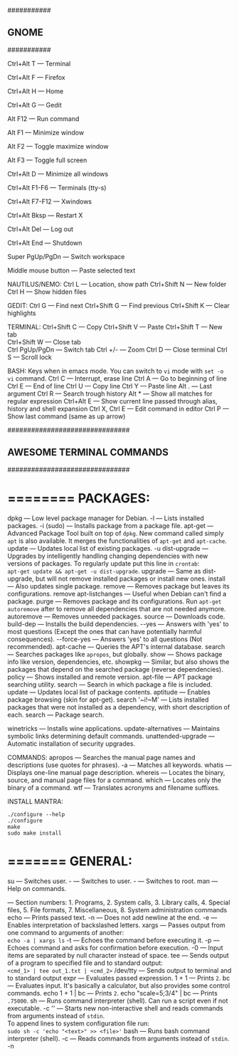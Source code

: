 ###########
## GNOME ##
###########

Ctrl+Alt T — Terminal

Ctrl+Alt F — Firefox

Ctrl+Alt H — Home

Ctrl+Alt G — Gedit

Alt F12 — Run command
 
Alt F1 — Minimize window

Alt F2 — Toggle maximize window

Alt F3 — Toggle full screen

Ctrl+Alt D — Minimize all windows

Ctrl+Alt F1-F6 — Terminals (tty-s)

Ctrl+Alt F7-F12 — Xwindows

Ctrl+Alt Bksp — Restart X

Ctrl+Alt Del — Log out

Ctrl+Alt End — Shutdown

Super PgUp/PgDn — Switch workspace

Middle mouse button — Paste selected text


NAUTILUS/NEMO:
Ctrl L — Location, show path
Ctrl+Shift N — New folder
Ctrl H — Show hidden files


GEDIT:
Ctrl G — Find next
Ctrl+Shift G — Find previous
Ctrl+Shift K — Clear highlights


TERMINAL:
Ctrl+Shift C — Copy
Ctrl+Shift V — Paste
Ctrl+Shift T — New tab   
Ctrl+Shift W — Close tab     
Ctrl PgUp/PgDn — Switch tab
Ctrl +/- — Zoom
Ctrl D — Close terminal
Ctrl S — Scroll lock


BASH:
Keys when in emacs mode. You can switch to `vi` mode with `set -o vi` command.
Ctrl C — Interrupt, erase line
Ctrl A — Go to beginning of line
Ctrl E — End of line
Ctrl U — Copy line
Ctrl Y — Paste line
Alt . — Last argument
Ctrl R — Search trough history
Alt * — Show all matches for regular expression
Ctrl+Alt E — Show current line passed through alias, history and shell expansion
Ctrl X, Ctrl E — Edit command in editor
Ctrl P — Show last command (same as up arrow)



###############################
## AWESOME TERMINAL COMMANDS ##
###############################

========
PACKAGES:
========

dpkg — Low level package manager for Debian.
    -l — Lists installed packages.
    -i <package> (sudo) — Installs package from a package file.
apt-get — Advanced Package Tool built on top of `dpkg`. New command called 
        simply `apt` is also available. It merges the functionalities of 
        `apt-get` and `apt-cache`.
    update — Updates local list of existing packages.
    -u dist-upgrade — Upgrades by intelligently handling changing dependencies 
            with new versions of packages. To regularly update put this line 
            in `crontab`:  
            `apt-get update && apt-get -u dist-upgrade`. 
    upgrade — Same as dist-upgrade, but will not remove installed packages or 
            install new ones.
    install <package> — Also updates single package.
    remove <package> — Removes package but leaves its configurations.
    remove apt-listchanges — Useful when Debian can't find a package.
    purge <package> — Removes package and its configurations. Run `apt-get 
            autoremove` after to remove all dependencies that are not needed 
            anymore.
    autoremove — Removes unneeded packages.
    source <package> — Downloads code.
    build-dep <package> — Installs the build dependencies.
    --yes — Answers with 'yes' to most questions (Except the ones that can have
            potentially harmful consequences).
    --force-yes — Answers 'yes' to all questions (Not recommended).
apt-cache — Queries the APT's internal database. 
    search <keyword> — Searches packages like `apropos`, but globally.
    show <package> — Shows package info like version, dependencies, etc.
    showpkg <package> — Similar, but also shows the packages that depend on the
            searched package (reverse dependencies).
    policy <package> — Shows installed and remote version.
apt-file — APT package searching utility.
    search <file> — Search in which package a file is included.
    update — Updates local list of package contents.
aptitude — Enables package browsing (skin for apt-get).
    search '~i!~M' — Lists installed packages that were not installed as a 
            dependency, with short description of each.
    search <package> — Package search.

winetricks — Installs wine applications.
update-alternatives — Maintains symbolic links determining default commands.
unattended-upgrade — Automatic installation of security upgrades.


COMMANDS:
apropos <cmd> — Searches the manual page names and descriptions (use quotes 
        for phrases).
    -a — Matches all keywords.
whatis <cmd> — Displays one-line manual page description.
whereis <cmd> — Locates the binary, source, and manual page files for a 
        command.
which <cmd> — Locates only the binary of a command.
wtf — Translates acronyms and filename suffixes.


INSTALL MANTRA:
```
./configure --help
./configure
make
sudo make install
```

=======
GENERAL:
=======

su — Switches user.
    - <user> — Switches to user.
    - — Switches to root.
man — Help on commands.
    <section> — Section numbers: 1. Programs, 2. System calls, 3. Library calls,
            4. Special files, 5. File formats, 7. Miscellaneous, 8. System 
            administration commands
echo — Prints passed text.
    -n — Does not add newline at the end.
    -e — Enables interpretation of backslashed letters.
xargs <cmd> — Passes output from one command to arguments of another:  
        `echo -a | xargs ls`
    -t — Echoes the command before executing it. 
    -p — Echoes command and asks for confirmation before execution.
    -0 — Input items are separated by null character instead of space.
tee <file> — Sends output of a program to specified file and to standard 
        output:  
        `<cmd_1> | tee out_1.txt | <cmd_2>`
    /dev/tty — Sends output to terminal and to standard output
expr — Evaluates passed expression.
    1 + 1 — Prints `2`.
bc — Evaluates input. It's basically a calculator, but also provides some 
        control commands.
    echo 1 + 1 | bc — Prints `2`.
    echo "scale=5;3/4" | bc — Prints `.75000`.
sh — Runs command interpreter (shell). Can run a script even if not executable.
    -c '<commands>' — Starts new non-interactive shell and reads commands from 
        arguments instead of `stdin`.  
        To append lines to system configuration file run:  
        `sudo sh -c 'echo "<text>" >> <file>'`
bash — Runs bash command interpreter (shell).
    -c — Reads commands from arguments instead of `stdin`.
    -n <script> — Checks script for errors.
    -x — Prints commands before execution. Useful for debugging.
gcc — Gnu C compiler. Run `g++` for C++ code.
    -w — Supresses warnings (Only prints errors).
    -Wall — All warnings.
    -g — Compile for debugging.
    -std=<std> — Sets the standard. Suported standards for C are:  
        `c90`, `gnu90`, `c99`, `gnu99`, `c11` and `gnu11`.  
        Suported standarts for C++ are:  
        `c++98`, `gnu++98`, `c++11` and `gnu++11`.  
        `gnu90` and `gnu++98` are the default options.
    -O<level> — Optimization level. `0`: Reduce compilation time (default),
        `1-3`: - Level of optimization, `s` - Optimize for size, `g` - Optimize
        debugging experience.
run-parts <dir> — Runs all scripts or programs in a directory.
date — Tells and sets date and time.
    -s <string> — Sets date.
    +%T -s "10:13:13" — Sets time.
timedatectl — Controls the system time and date.
    set-timezone CET — Sets timezone.
cal — Calendar
xclip — Copies to clipboard.
mkfifo <pipe> — Creates named pipe during that shell session.
mkisofs — Creates a DVD/CD image.
genisoimage — Creates a DVD/CD image (Debian).
cdrecord — Writes to a CD/DVD.
acpi — Checks battery.
fdisk -l (sudo) — Shows partitions. 
shutdown — Closes down the system at a given time.
    now — Takes you to the single user mode.
    -h now — Begins the shutdown procedure, same as `halt` and `poweroff`.
    -h 11:50 — At 11:50.
    -r now — Same as `reboot`.
make — Utility that maintains groups of programs.
    -q — Doesn't run any commands, just returns `0` exit code if everything is
            up to date or non-zero otherwise.
    -B — Unconditionally makes all targets.


FILES:
ls  -d — List directory names instead of contents
    -S — Sort by size 
    -t — Sort by time
    -1 — One file per line
    ./* — Ls one level deep
    -i — Get inode number of file (file id). Use `sudo find / -inum <number>` to find all links that point to same file.
cp  -i — Interactive (Prompts before overwrite)
    -v — Verbose (Explains what is being done)
    -R — Copy directories recursively
    -p — Preserve mode, ownership and timestamps
    --preserve=all — Also preserves context, links and xattr
rm  -i — Interactive (Prompts before every removal)
    -v — Verbose (Explains what is being done)
    -f — Force remove (Does not prompt, useful if `rm` is aliased with `-i`)
    -R — Removes directories and their content recursively 
mkdir  -p — Make parents if needed
ln — Makes links to the files
    -s <file> <link> — Makes symbolic link. If you want to use relative paths you must be in links directory !!!!!!!!!!!!!!!!!!!!!!
df  -h — Displays humanly readable free disk space
du  -s <dir> — Directory size
mc — Midnight commander
    Alt o — Open parent dir in another panel
    Ctrl o — Switch to bash
find <dir>  -name <file> — Search by name
    -regex <regex> — Use regex for name search
    -not — Insert before other options to negate
    -maxdepth <levels> — Descend only to levels deep
    -samefile <file> — Find all hard links of a file
    -xdev — Don't descend directories on other filesystems
    -inum <inum> — Find files with the inode number
    -type <f|d|b|...> — Find files of type
    -delete — Delete found files
    -exec <cmd> {} \; — Find files and execute command for every found file. `{}` is replaced with filename
    -exec <cmd> {} + — Find files and execute command with all filenames in place of `{}`
    -atime +/-n — Find files that were last accessed less or more than n days.
    -print0 | xargs -0 <cmd> — Sends found files to a command as parameters. Uses `NUL` character as separator, necessary for filenames with spaces 
locate <regex>  — Similar as `find` but using index
    -i — Ignore case
    --regex — Interprets all patterns as extended regex
    -0 | xargs -0 <cmd> — Sends found files to a command as parameters.
updatedb (sudo) — Update locate index 
md5sum — Prints md5 sum hash of a file
read — Read single line from standard input 
  -n 1 — Print after reading one character
  -s — Do not echo input coming from terminal
shred — Securely remove files
file — Determine file's type
tree — Ls in a tree-like (hierarchical) format
install — Copy files and set attributes
gpg — Decrypt file with password
    -c — Encrypt
mktemp — Create a temporary file or directory in `/tmp` and returns it's name.
rename  s/<from>/<to> <files> — Renames multiple files using `sed` syntax
rsync — A fast, versatile, remote (and local) file-copying tool
        -Hbaz -e ssh — `<src_dir> <user>@<host>:<dest_dir>` - Backs up the 'src-dir':
        `-H` preserves hard links, `-b` renames preexisting destination files (back up), `-a` preserve everything except hard links and `-z` compresses.
        cmp — Compares two files, similar to diff but also for binaries
stat — Displays files status
    -c%X — Time of last modification of the file 
readlink  -f — Follow link recursively and print files path
xdg-open — Open file with default application for the file type
dialog — Display dialog box from shell script
watch — Execute command periodically


ARCHIVES:
dtrx  <archive> — Universal archive extractor
tar — xvzf <file>.tar.gz (.tgz) — Decompress and detar
    xvjf <file>.tar.bz2 — Decompress and detar
    -cf <archive>.tar <files> — Compress
unzip  \*.zip — Backslash is necessary so that bash doesn't expand the `*`
    -d <dir> — Extract into directory (create if doesn't exist)
zip  -r <archive> <dir> — Compress whole directory recursively.
    -g <archive> <files> — Add files to existing archive (grow).
unrar  e — Extract files from rar archive
zcat — Cats gziped file


TERMINAL MULTIPLEXERS:
screen — Switch between multiple virtual terminals (useful in ssh). Prefix for
    a command is `Ctrl a`.
    c — New terminal, 
    n — Next, 
    p — Previous, 
    a — Go to beginning of line,
    | — New region vertically,
    S — New region horizontally,
    tab — Move to next region,
    Q — Close all but selected region,
    X — Kill the current region,
    esc — Enter copy/scrollback mode -> space: start/stop marking,
    ] — Paste,
    k — Kill window,
    t — Show time and avg CPU load
tmux — Terminal multiplexer, better screen. Prefix for a command is `Ctrl b`. 
    Most commands are the same as in `screen`.
    ls — Shows running sessions
    attach [-t <no>] — Attach to running session
    d — Detach from currently attached session  
    pgup — Enter in copy mode and pageup, 
    [ — Copy mode, 
    ] — Paste,  
    " — Split horizontally, 
    % — Split vertically 


====
BASH:
====

"$x" — ALWAYS PUT DOUBLE QUOTES AROUND VARIABLE!!!!!!!!!!!!!!! 
       All variables in bash are global!!!!!!!
"$*" — Combines all the arguments into single word, separating them with first character of IFS variable. If IFS is not set, space is used. If IFS is null, no separator is used!!!!!!!!! No args provided will result in one empty string being passed on!!! 
"$@" — Use this instead!!!!! Will retain arguments as-is, so no args provided will result in no args being passed on. This is in most cases what you want to use for passing on arguments.
    Google: "$@" is right almost everytime, and $* is wrong almost everytime.
"$#" — Number of arguments
"$1" — First argument
"$0" — Name of the script
$'\n' — String literal with escape sequences (there is a backslash before n)
    If you want IFS to be a new line (useful with for loop) you need to: `IFS=$'\n'` - The dollar forces substitution!!!!!
    Also if you want 'while read line; do...' to preserve leading spaces and tabs, you need to set IFS=""
$? — Exit code of last command (0 - Success)
Ctrl-Z, kill %% — Kill looping bash script

test <expr> — Same as `[ <expr> ]`. Returns zero exit status if true.
    -n — Is string non empty
    -z — Is string empty
    -a — And
    -o — Or
    = — Strings are equal
    -nt — File newer than
    -ot — Older then
    -d — Directory exists
    -e — File exists
    -f — Is a regular file
    -h — Its a symbolic link
    -r — Has read permission
    -w — Has write permission
    -x — Has execute permission
[[ <expr> ]] — Same as `[`, but without word splitting and filename expansion. And with additional operators: `&&`, `||`, `<`, `>` (lexicographic less, more), and also regular expression matching.
=~ — Regex comparison operator: `[[ "$HOST" =~ ^user.* ]]`
let <expr> — Executes expression: let a="$b"+2

$(command) — Same as `command`
eval <variable> — Execute string as command
$RANDOM — 0 - 32767
input=`cat` — Getting standard input
- — In place of a file name means standard in or out
set -o vi — Set line editing to vi mode
pushd . — Put current dir on stack
popd — Pop dir from stack
cd - — go to last dir
source <script> — Run script: for example source /etc/profile (same as . <cmd>)
#!/bin/bash — Good practice to insert at beginning of a bash script
export  PATH="$PATH:<dir>" — Adds new directory to path environment variable.
read  -p <message> — Prompt for user input
var=${1:-"<default>"} — Setting variable with default value if $1 is empty
getopts — Parse parameters/arguments, builtin
getopt — GNU version is even better then getopts, not a builtin
while read line; do <commands>; done < <file> — Read from file line by line
    -r — Do not treat backslashes as escape characters
complete -F <completion_function> <cmd> — Set completion function for command
complete -p <cmd> — Print the completion function for command
compgen -c <pattern> — Print all completions for pattern
help <builtin> — Display information about builtin command
wait — Wait for all background processes to end


SAFETY:
set — -e — Exit if any command fails
    -u — Exit if referencing undefined variable
    -o pipefail — If any command in a pipeline fails, its return code is used as the return code of the whole pipeline
IFS=$'\n\t' — Remove space from the default Internal Field Separator


HISTORY:
sudo !! — Run the last command as root 
␣<cmd> — Execute a command without saving it in the history
!<cmd> — Run last command that starts with cmd


REDIRECTIONS:
<cmd> 2> /dev/null — Redirect error output to `null`
<cmd> &> /dev/null — Redirect both standard and error output to `null`
<cmd> >&2 — Write to stderr
<cmd> 2>&1 | less — Add stderr to stdout and print it with less (useful for gcc)


ARRAYS AND LINES:
Reads line by line from variable. To preserve spaces use `IFS=`.
```
while IFS= read -r line; do
    echo "... $line ..."
done <<< "$list" — 
```

${a[1]} — Value of the second element of the array
for c in ${a[@]} — Iterate over array
${varname:offset:length} — Get substring: `s="aeiou"; ${s:3:1} -> o`
${#var} — Length of a var 
${#name[subscript]} — Length  of the element
${#name[@]} — Length  of the array


ALIASES AND FUNCTIONS:
alias — Print all aliases
    <name> — Print alias
    <name>='cmd' — Set alias
command <cmd> — Executes original command, bypassing any aliases or shell functions that may be defined for command
\<cmd> — Temporarily disable alias (call original)
type <cmd> — Will tell you what is command aliased to or if it is a builtin, function or a command
    -P just check commands
declare -F — Print function names
declare -f — Print functions


====
TEXT:
====

PRINT:
head — -n-<num_of_lines> — Print all lines but the last n
    -c <num_of_chars> — Print first c characters
tail — -n+<line_num> — Start at line number
    -f — Do not stop printing (follow)
cat — -n — Number all lines
    >> file — Simplest text editor (great for pasting)
less  &<patt> — Display only lines with pattern
    -N — Show line numbers
    -~ — Do not show `~` after `EOF`
    +G — Tells less to start at the end of the file
    +F — Follow the input (to scroll up first press ctrl+c)
    -F — Or --quit-if-one-screen
    v — Opens editor defined in `$VISUAL` or `$EDITOR`
    :n — Examine the next file
    <, > — Go to home, end
wc — Count lines, words and characters


EDIT:
sudo -e <file> — Edit file as sudo
tr <from> <to> — Translate characters
    -d — Delete characters
cut <file> — Removes columns from each line of files
    -d ':' -f 1,7 /etc/passwd — Only show the username and the shell
sort — Sorts lines
    -u — Uniq, removes duplicates
    -t — Set delimiter for fields (default is space)
    -k — Select by which field to sort 
uniq — Removes adjacent duplicates
    -c — Count
    -d — Intersection
    -u — Difference
column — Columnate text
    -t — Create a table
shuf — Shuffle input lines
tac — Concatenate and print files in reverse (reverse `cat`)
join — Join lines of two files on a common field
colrm  [from [to]] — Removes columns
seq <number> — Output numbers from 1 to number
ispell, aspell — Interactive spell checker
basename <path> — Strips directory from path
    -s .<suffix> — Also strip suffix
    -a — Process multiple filenames
dirname <path> — Strip last component from path
fmt — Produce roughly uniform line lengths
fold — Wrap each input line to fit in specified width
paste — Glue two documents side by side
sed — 's///g' — Substitute every occurrence in line, not just the first one
    's///I' — Ignore case
    -r — Extended syntax, for `+`, `?`, ... Also you shouldn't escape the parenthesis
    -r 's###e' — Execute match as a command
    -i <file> — Will make changes directly to the file (in place)
    -u — Unbuffered mode (processes input immediately)
        -n l — Print escape sequence (keycode) of a pressed key
expand — Convert tabs to spaces
    -t <number> — Set number of spaces (default is 8)
    -i — Do not convert tabs after non blanks


DIFF:
diff — -u <files> — Unified format
    --brief -r — Compare two directory trees
colordiff — Version of diff with colors
sdiff — Two files side by side
comm — Compare two sorted files line by line
patch — Apply a diff file to original
    patch < patch.diff — Apply patch
    diff -u <old_file> <new_file> > patch.diff — Create patch


SEARCH:
grep <patt> <file> — -v — Inverse
    -n — Line numbers 
    -w — Whole word 
    -A<num> — Print also num lines after
    -B<num> — Print also num lines before
    -r — Recursive 
    -o — Print only matching part
    -P — Perl notation with additional operators such as: `\\t`, `+` and `?` (non-greedy!!!!).
    -i — Ignore case 
    -I — Do not process binary files 
    -l — Just print files with matches 
    -L — Just print files without matches
    -e <patt> — Necessary to put before pattern if it starts with `-`!!!!!!! or if you want multiple patterns.
    | wc -l — Count occurrences
    --line-buffered — Processes input line by line instead of in bigger chunks
look — Display lines beginning with a given string
strings — Print all text parts of binary file


CONVERT:
todos, fromdos — Convert line endings form/to windows format (package tofrodos)
enscript — Converts text files to postscript, rtf, HTML
gs — Ghostscript: postscript and PDF language interpreter and previewer
pdftohtml — Pdf to html
pdftotext — Pdf to text
libreoffice — New Openoffice
figlet — Display large characters made up of ordinary screen characters (Ascii art)
toilet — Similar (Ascii art)
cproto — Generates C function prototypes (declarations)


EDITORS:
nano — Simple text editor.
    /etc/nanorc — Config file.
    /usr/share/nano/<lang>.nanorc — Syntax highlight files.
    Alt + / or ? — Go to last line.
fte — Cool text editor with CUA (IBM)-shortcuts
diakonos — Simple terminal text editor with ctrl-c for copy
pyroom — Distraction free writing (gui)


=======
NETWORK:
=======

whois — Info about domain
host <ip/hostname> — DNS lookup utility
nslookup — Same interactively
dig — Same, lot of options
hostname — Prints/sets computer name, to set it permanently edit `/etc/hostname` and `/etc/hosts`
netstat — Displays contents of /proc/net files,  status of ports...
    -r — Show routing table
    -i — Show interfaces
arp — Manipulate the system ARP cache (IP -> mac)
route — Tool used to display or modify the routing table
    add default gw <ip> — Change the default gateway
    should DNS not be configured correctly on your machine, you need to edit `/etc/resolv.conf` to make things work
ifconfig eth0   down/up (sudo) — Turn network interface on/off 
    <ip> netmask <mask> up — Set ip and mask
ifup eth0 — Will bring eth0 up if it is currently down.
ip  link show — List network interfaces
    link set dev eth0 up — Bring interface eth0 up or down
    addr show — List addresses of interfaces
    route add default via <ip> — Set default gateway
traceroute, traceroute6, traceroute6.iputils — Traces route
tracepath, tracepath6 — Similar (iputils package)
mtr — Combines the functionality of the traceroute and ping
findsmb — List info about machines that respond to SMB name queries - Windows based machines sharing their hard disks
/etc/services — List of internet services with their port numbers
NetworkManager — Network management daemon, configuration file is in /etc/NetworkManager/NetworkManager.conf 
nm-tool — Prints info 
nm-online — Is network connected 
nmcli — Command-line tool for controlling NetworkManager
nc — (netcat) It can open TCP connections, send UDP packets, listen on arbitrary TCP and UDP ports, do port scanning...
ncat — Concatenate and redirect sockets
ethtool eth0 — Show status of eth0
    -S — Statistics
    -s — Change settings (speed, duplex,...)
ss -tupl — List internet services on a system
    -tuo — List active connections to/from system


WIRELESS:
iwconfig — Sets the wireless configuration options basic to most wireless devices
iwlist wlan0 — <option> — Displays current status information of a device, more detailed then iwconfig
        scan (sudo) — List wireless networks in range 
iwspy — Sets the list of IP addresses in a wireless network and checks the quality of their connections
iwpriv — Accesses configuration options specific to a particular device
rfkill  list — Show wireless adapters (wifi and bluetooth)
    block/unblock <dev_num> — Block/unblock wireless device
iw dev wlan0 — link — Show link status of wlan0
        set biterates <standard> — Manually set interface speed
        scan (sudo) — List wireless networks in range 
wavemon — Monitor wireless connection link quality


========
INTERNET:
========

mutt — Mail client
sftp — Secure ftp
sshd — (openssh-server) ssh server deamon, on Windows service is named 'CYGWIN sshd'

/etc/init.d/ssh restart (sudo) — Restart sshd (ssh deamon) 
/usr/local/etc/init.d/openssh start (sudo) — Start openssh deamon 
ssh-keygen -t rsa -C <email> — Generate rsa key pair, keys are stored in ~/.ssh

ssh — SSH client
    <user>@<address> "mpg321 -" < <file>.mp3 — Stream audio over ssh
        enter ~. — Kill unresponsive session
scp — Securely copy files over network. Example: `scp <local_file> <user>@<host>:~<remote_file>`
wget — Download files from WWW
    -O — Specify output file
    -c — Continue downloading unfinished file. Can also use wildcards, but use single quotes around url. 
    -r -l1 --no-parent -A.gif — Recursively to the depth of one ignoring references to the parent directory and all gifs.
curl — Similar
    -qO - — Writes to standard output + quiet 
    -i — Urls specified by standard input
transmissioncli — Torrent terminal client 
    -d — Download limit (kB/s)
    -u — Upload limit 
youtube-dl — Download from YouTube
noip2 — Dynamic dns update client
rdesktop — Remote Desktop Protocol client
tin, nn — Usenet client
nrss — Rss feed reader


BROWSERS:
lynx — Terminal web browser 
    -cmd_log=<file> — Write keystrokes to script
    -cmd_script=<file> — Read keystrokes from script
    -syslog-urls — Log requested URLs with syslog.
    -dumb — Prints txt to stdout 
    -crawl — Same, turns numbers off
    -source — Prints html to stdout
    -l — Add the current link to your bookmark file 
    a — Save the address of a document or link to a bookmark file, by default ~/lynx_bookmarks.html
    o — Options (you can select vim mode)
    ctrl+n — Scroll down two lines
    ctrl+p — Scroll up two lines
    ctrl+p — Previous line
    crrl+n — Next line
elinks — Another web browser (has menus)


HACKING:
nmap — -sP 192.168.1.1-3 — Network scanning
    192.168.1.3 -p100-139 — Port scanning
    -O 192.168.1.3 (sudo) — Scanning os 
tcpdump (sudo) — Sniffer (show network traffic) 
    -l — Buffered output (for piping to less, etc.)
ettercap — Multipurpose sniffer/interceptor/logger for switched LAN (can detect man in the middle, denial of service, DNS spoofing)
driftnet — Picks out and displays images from network traffic
kismet — Wireless 802.11b monitoring tool
aircrack-ng — Wireless WEP/WPA cracking utilities
Cain & Abel — Password recovery tool for Microsoft Operating Systems
dnsniff — Warious hacking tools: 
    arpspoof — For man in the middle attack
    dsniff — Password sniffer for several protocols, ...
ip link set eth0    promisc on — Set network interface to promiscuous mode
            multicast off — Set multicast off


======
SYSTEM:
======

meta, system info — In cinnamon
uname -a — Print system info, kernel version
cat /etc/issue — Show name and version of distribution

init — Upstart init daemon job configuration
telinit — Change system runlevel
dmesg — Print the contents of your bootup (startup) messages displayed by the kernel. This is often useful when debugging problems
getconf -a — Print all system configuration variables
nohup <cmd> — Run a command immune to hangups, runs even after the shell is closed (writes output to nohup.out)
    &>/dev/null & — Run a command immune to hangups in background, do not save output
wmctrl — X Window Manager
awesome — Tiled window manager
    -k — Check configuration script for errors

busybox <cmd> — Combines tiny versions of many common UNIX utilities into a single small executable. (1.5 Mb)
mono — .NET support


USERS:
users — Prints logged in users
who — Logged in users, more data
w — Logged in users, also what are they running
vipw — Edit password file
vigr — Edit groups file
umask —  the umask is a value set by the shell. It controls the default permissions of any file created
usermod <user> — Modify user account information
    -l <new_name> <old_name> —
    -c "<new_real_name>" <user> —
    -d /my/new/home <user> — Change location of the users home
    -m -d /my/new/home — Also move the files
useradd <user> — Add user
adduser <user> — More high level (use `adduser <user> sudo`  after to add user to sudo group)
    --system — Create system user (can not log in) 
    <group> — Add user to group (only takes effect after login!!!)
groups <user> — What groups user belongs to
userdel -r <user> — Remove user and his home dir
deluser  -remove-all-files <user> — More high level, removes also files outside home, cron jobs, itd
passwd <user> — Change password


FILE SYSTEMS:
mkfs — Build a Linux filesystem
mke2fs — Create a ext filesystem
mkswap — Set up a swap area
parted — Partition manipulation program
    -l (sudo) — List partitions 
fdisk — Manipulate disk partition table
    -l (sudo) — List partitions 
disks — Nice GUI partition tool
mount — List all mounted devices (to get list of devices use `fdisk -l`)
    <device> <path> — For example mount /dev/hdc2 to /mymedia
lsattr — List file attributes
chattr — Change file attributes
rkhunter -c — Checks if it can find any rootkits under the system
ntfsundelete — Undelete files on NTFS partition 


LOGGING:
last — When various users have logged in or out. This includes information on when the computer was rebooted.
lastlog — Displays a list of users and what day/time they logged into the 
    system.  
    To get all failed logins run:  
    `cat /var/log/auth.log | grep "failed password" -i`.
rsyslogd —  manages all the logs on your system
    closelog, openlog, syslog, vsyslog -> library calls that send messages to the system logger
logger — Makes entries in the system log
zeitgeist — Activity logger


LOAD:
tload — 'graphic' representation of system load
top — Show processes by resource consumption
    <, > — Change resource
htop — Better top
free -tm — Displays memory statistics 
    -s <seconds> — Continuously display
vmstat — Performance of system components / virtual memory statistics
sar — System activity information
iostat — Disk usage
time <cmd> — Time a execution of a command
perf — Profiler


TRACING:
auditd — System call auditing (package)
ausearch — Querys the audit logs
autrace — Traces a specific process
auditctl — Controls the behavior of the auditd server
strace <cmd> — Trace system calls and signals. All printed system calls can be looked up by `man`!
    -s — Maximum string size we want printed (default is too short, 2000 is OK)
    -f — Also follow children
    -p <pid> — Attach to process
    -o <file> — Write output to file
    -c — Count/aggregate
    -T — Time the execution of each call
ltrace — List library calls made by command
lsof — List open files with file descriptors
    -p <pid> — Open files by process
    <path> — Open files in path
lsmod — Show which kernel modules (drivers) are loaded
modinfo <module> — Get more information about kernel module


HARDWARE:
lshw (sudo) — List all hardware 
lspci [-tv] — Show pci info
lsusb [-tv] — Show usb info
lscpu — Print CPU information
dmidecode -q — Display bios/dmi information like ram size/type,
    max ram, computer model name, cpu information.
smartctl  -A /dev/sda — Show disk usage info
hdparm  -tT /dev/sda — Do a read speed test
badblocks  -s /dev/sda — Check for bad blocks
fstrim -v / — Discard unused blocks, useful for ssd-s
sensors — (lm-sensors) hardware monitoring tool, temperature, fan speed
pwmconfig — (fancontrol) set fan speed


TERMINAL:
tty — Print the file name of the terminal connected to standard input
stty — Change and print terminal line settings
openvt —  run a program on a next available tty
script — Makes a typescript of everything printed on your terminal. Ctrl-d to stop recording.
setterm — Set terminal attributes
    -cursor off/on — Set cursor on/off
gpm — Enable mouse for tty


KEYS/CHARACTERS/FONTS:
IN X:
xmodmap — Remap keys
setxkbmap -layout us — Set us keyboard layout
xev — Get keycodes of pressed keys
xset — User preference utility for X
    -r — Turn key autorepeat off 
    r — Turn key autorepeat on
X NOT NECESSARY:
loadkeys <country_code> — Load key mapping 
showkey — Get keycodes of pressed keys
setfont <font> — Set console font
    /usr/share/consolefonts/Uni2-VGA16.psf.gz — For example
    /etc/default/console-setup — contains the default settings 
jfbterm — Enable unicode characters in terminal
echo -en "\e]PC7373C9" — Change blue color in tty (first numeral after P means slot, and others shade)


=========
PROCESSES:
=========

ps --forest — View hierarchical view of processes
    v — Virtual memory 
    --sort <field> — Sort by field 
pstree — Similar
pgrep <pattern> — Prints PIDs of processes containing pattern
    -l — Also print process name
pkill <pattern> — Kills every process that contains pattern in name
kill    <pid> — Sends TERM signal to process
    -kill <pid> — Sends KILL signal meaning force quit, data will be lost
killall — Uses name instead of pid
skill — Sends signals to command/user/tty or report process status
    -stop <user> — Stop all of the users processes
    -cont <user> — Continue all users processes
nice — Sets the priority for a process (from max of -20 to min of 20)
    -20 <cmd> — Execute command with maximum priority
renice — Changes the priority of an existing process
    +20 <pid> — Change processes priority to lowest level
snice — Works very similarly to skill
    -10 -u root — Increase the priority of all root's processes
pmap — Report memory map of a process (mapped file)


JOBS:
Ctrl z — Put job into background
jobs — Prints currently running job
bg <job_id> — Put job in background
fg <job_id> — Bring job to the foreground
%n — Job number n
%s — Job whose command line starts with s
%% — Current job
%- — Previous job


SCHEDULED COMMANDS:
at — Executes command at a particular time
    at 21:30 / at now + time / at -f shell_script now + 1 hour
    echo "ls -l" | at midnight
atq — List jobs currently in 'at' queue
atrm — Remove a job from the 'at' queue
crontab -e — Schedule commands for repeating execution 
cron — Daemon that executes scheduled commands 
    sudo service cron status — Print status of cron
    sudo service cron [stop|start|restart] — Stop, start, or restart cron deamon
    sudo vim /etc/default/cron — Set logging lever
    cat /var/log/cron — Print log
anacron — Like cron but it catches up with tasks next time the computer gets turned on


SERVICES:   
service — Allows you to start, stop or restart a service (it runs a script in /etc/init.d folder)
    -f sshd — Restart the ssh server
    httpd status — Get status of apache
    --status-all — Print status of all services
    You can also execute the shell script directly from /etc/init.d folder like: /etc/init.d/httpd stop. 


SYSTEM RUNLEVELS:
runlevel — Output previous and current runlevel
    0 — Shuts down the system
    1 — Administrative single-user mode
    2 — Same as 3 but without networking / multiuser with X server
    3 — Text mode state (ctrl+alt+F1) / User defined
    4 — User defined
    5 — X-window mode (ctrl+alt+F7) / User defined
    6 — Reboots
    S — Single user mode


==========
MULTIMEDIA:
==========

AUDIO:
alsamixer — Set audio level (curses)
amixer — Set audio levels (command line)
rmmod pcspkr (sudo) — Disable pc-speaker, beep 

cmus — Music player (can be controlled from outside)
mplayer — Movie/music player
mpg321 — Plays mp3
ogg123 — Plays ogg
aplay — Plays audio
play — Plays audio
arecord <file>  — Command line audio recorder and player
    -f <format> — Set file format (cd)
    -d <seconds> — Set duration
    -f cd -d <seconds> -t raw | lame -x -r — Out.mp3 — Capture audio that is playing and convert it to mp3
id3v2 -l — Lists all files tags
sound-juicer — Cd ripper
xfburn — Cd burner
traverso — Simple daw

BITMAP:
display — Displays an image
montage — Creates a montage from images
    <input_file/s> -set label '%t' <output_file/s> — Labels images
convert <old> <new> — Converts file format (imagemagick)
import — Captures screen-shots from the X server
mogrify — Edit image
gocr — Command line text recognition tool
ocrad — Command line text recognition tool
ppmforge — Creates picture of random planet or clouds
gnuplot — Interactive plotter: plot [-10:10] sin(x)
    -p — Leave plots open after exit
    plot <file>.dat — Plot data from dat file
fbi — Display images inside tty

VIDEO:
ffmpeg -i <file_in> <file_out> — Video and audio format converter. Has been replaced by avconv
avconv -i <file_in> <file_out> — Video and audio format converter (libav-tools)

openshot — Gui movie editor 
openmovieeditor — Gui movie editor 
aview, asciiview — ASCII art image viewer and video player



##########################
## AWESOME DEBIAN FILES ##
##########################

BASH:
~/.bashrc — Executed at every shell startup, user specific
/etc/bash.bashrc — Executed at every shell startup, all users
~/.profile, .bash_profile, .bash_login — First file found executed at login, user specific 
/etc/profile — Executed at login, all users (put PATHS here)
/etc/rc.local — Last startup script executed, runs command as su


HOME:
~/.Xmodmap — Keyboard map


BINS:
/bin — Key programs like ls, cat, bash, ...
/sbin — Key programs for system management like ifconfig, mkfs, fdisk, ...
/usr/bin — Distribution managed programs
/usr/sbin — Distribution managed system programs
/usr/local/bin — User programs not managed by the distribution package
/usr/local/sbin — User system management programs, not managed by the distribution package


GENERAL CONFIG:
"Edit To Configure" or "Editable Text Configuration".
/etc/mailcap — Default programs for extensions 
/etc/passwd — Users 
/etc/groups — Groups 
/etc/default — Boot script parameters that the end user or administrator is likely to change.  
    /console-setup — Set console (tty) character set, font size, ...
/etc/fstab — Filesystem table. To mount drive at startup, create dir in `/media` and append line like this :
    `/dev/sda1   /media/data   ntfs   user,fmask=0111,dmask=0000   0   2` (Check `man fstab` for details).
/etc/alternatives — Links to default application versions (here you can change the default Java JDK)
/etc/issue — Name and version of distribution
/etc/fstab — Automatic mounts are handled by configuring the file
/etc/sudoers — Lists of users and the commands they can run with sudo (needs to be edited with visudo command)
/etc/apt  /sources.list — List of places where to look for packages


SERVICES:
/etc/init/, ~/.init/  Init — Upstart init daemon job configuration
/etc/init.d — Folder with service scripts, that get executed at start and end
    /halt — Runs at the end 
/etc/rc<level>.d — Startup scripts for different runlevels - Links to scripts in /etc/init.d - S85httpd -> S means startup, K is for stop. (To disable service just change S for K)
/etc/rc.local — Last initialization file executed - Put your commands here

/etc/init/ssh.conf — Sshd config
/etc/ssh/sshd_config — Sshd config
/etc/crontab — System-wide crontab
/etc/cron.hourly, /etc/cron.daily, ... — Links to scripts that will execute periodically. Scripts within a cron directory are run alphabetically.
/etc/rsyslog.conf | rsyslog.d/50-default.conf — Log conf (need to restart rsyslogd after edit)
/etc/syslog.conf — Configuration information for syslogd 


NETWORK:
/etc/resolv.conf — Dns information
/etc/sysconfig  /networking/devices/ifcfg-eth0 — Use ifcfg to configure a particular interface
/etc/services — List of internet services with their port numbers
/etc/NetworkManager  /NetworkManager.conf — Configuration file


PROC: 
Various information about the system.
/proc/cpuinfo — Information about the CPU
/proc/modules —  information about which kernel-modules are loaded on your system
/proc/net — Network related
    /route — Routing table
    /netstat — Displays contents of /proc/net files
/proc/iomem — Neat memory map
/proc/partitions — Partitions info
/proc/acpi  /battery/BAT1/info — Battery info
    /ac_adapter/ACAD/state — Adapter info
    /wakeup — List of devices that can wake up your machine via acpi
    sudo sh -c "echo USB1 > /proc/acpi/wakeup" — Enable device USB1 to wakeup computer from sleep/suspend
/proc/net/wireless — Wireless connection info


USR:
"Unix System Resources"
/usr/lib  /jvm — Java JREs and JDKs
/usr/share  /man — Man pages
    /bash-completion — Bash completion functions


SBIN:
The "system-administrator's bin file".
Hosts programs that would be in /bin if they didn't have "root-only" access permissions.


VAR:
"Variable"
/var/log — System logs in here
    /auth.log — Logins
    /syslog — Most of the rest of the logs 
/var/spool — Contains data which is awaiting some kind of later processing


BOOT:
Kernels.
/boot/grub/menu.lst — Grub configuration file
/etc/default/grub — Grub configuration file



###########
##  GIT  ##
###########

GIT MANTRA:
```
git init
git add <file> OR git add .
git status
git commit -am "<commit_message>"
```

CLONE FROM GITHUB:
git clone git@github.com:/<user>/<project> — Download repo (later you keep refreshing with 'git pull origin master') -> You need SSH key. If you don't want, use https://github.com/<user>/<repo> for address.


GENERATE SSH KEY:
1. — Check for existing keys: cd ~/.ssh; ls -al
2. — Generate new key: ssh-keygen -t rsa -C "your_email@example.com"
3. — Add your key to the ssh-agent: ssh-add ~/.ssh/id_rsa
4. — Add your key to GitHub: copy contents of ~/.ssh/id_rsa.pub and paste them into key field at 'Account settings' > 'SSH Keys' > 'Add SSH key'.


ADD TO GITHUB:
```
# Create remote repository on website.
git remote add origin git@github.com:/<user>/<project>.git
git pull origin master
git push origin master
# Sometimes also: git push --set-upstream origin master
```

REMOTE:
git remote  update — Get info about state of remote
    show origin — Print address of the origin
    set-url origin <origin> — `git@github.com:<user>/<repo>.git` - Change the url of origin, ssh key needed; `https://www.github.com/<user>/<repo>.git` - Same, but withouth key.
git status -uno — Check if everything up-to-date
git fetch; git checkout <branch> — Checkout remote branch


TAGS:
git push --tags — Push tags
git fetch --tags — Pulling tags (automatically if on the same branch and there is a new commit?)


UNDO:
git reset  --hard HEAD~1 — Delete last commit and all of its changes
    HEAD~1 — Delete last commit but keep your changes


ALSO USEFUL:
git checkout HEAD^ <file> — Retrieve deleted file
git rm --cached <file> — Untrack file without deleting it
git tag -a 0.9.1 -m "Version 0.9.1 release" — Tag latest commit
git tag — List local tags
chown -R <user>:<group> * (sudo) — In .git/objects 
git format-patch -1 <sha> — Generate patch file
git rev-parse HEAD — Get sha of head
git revert — 
git describe — Print version and hash of HEAD
git log --name-only --author=<name> — Print changed files by commit
git log <file> — Print files history
git ls-files — List files
git show <revision>:<file> — Take a peek at the older revision of the file
git diff <commit> <commit> — Compare two commits
git stash — If you want to switch branches, but you don't want to commit your changes yet, you can 'stash' them
git stash apply — Apply the changes you stashed
git stash list — List all the stashes
git stash show -p stash@{0} — Show the diff of most recent stash
git update-index --chmod=+x <file> — Change files permissions
git config -l — Print repos configuration settings
git config core.filemode false — Ignores executable bit of the files


CHECKOUT:
git log > ../gitLog — First save log to file
git checkout <hash> — Then checkout previous versions
git checkout head — Return to head


GITHUB MD FORMAT:
![Alt text](/doc/basket-stats.png?raw=true "<Description>") — Insert image


BISECT:
git bisect start — 
git bisect bad — Tell git that current version is bad
git bisect good v25.0.2 — Tell git the last good version you know about.
    Now git will checkout a version in between, so you can check it and tell:
git bisect bad/good — This will continue until the commit that introduced the bug is found 
git bisect reset — Exit bisect mode


TOOLS:
gitk — Repo explorer
gitg — A bit nicer version
tig — Text based repo explorer
gitstats — Generates stats for git repo, outputs HTML


VIRTUAL BOX:
git config core.filemode false — Ignores the filemode changes made by the host system
git config --global --unset https.proxy — If problem pulling



###########
##  VIM  ##
###########

+<linenum> — Open file at line number
alt+<normal mode key> — Escape, key !!!!!!!!!!!!!!!!!
ctrl+[ — Escape
. — Execute last command again
; — Repeat the last character-wise search
\c — Case insensitive search
? — Search backward
V — Linewise visual mode
~ — Switch case
> — Tab selection right 
>> — Tab line right
P — Paste before cursor
x — Delete character
gF — Open file under cursor
K — Look up word under cursor in man pages
ctrl+v — Select visual box (block select)
:e — Reload file
:sav — Save file as and keep new file open (save as)


HELP:
ctrl+] — Follow link
ctrl+o — Go back
:q — Exit help  


MOVEMENT:
e — End of word
E — End of WORD
W — Start of WORD
ge — End of previous word
), ( — Sentence
{, } — Paragraph
]], [[ — Section
:<num> — Goto line number
ctrl+o — Go to previous location
ctrl+i — Go to next location
% — Jump to matching bracket


LINES:
0 — Start of line
^,_ — First non-blank of line
+,- — First non-blank of next/previous line
Enter — First non-blank of next line


SCREEN LINES:
g0, g$ — Start/end of screen line
gm — Middle of screen line
gk, gj — Up/down one screen line


PAGE UP/DOWN:
H,M,L — Go to top/middle/bottom of screen
ctrl F,B — Page up/down
ctrl D,U — Half page up/down
ctrl E,Y — One more line at bottom/top 
z Enter, z., z- — Reposition line with cursor at top/middle/bottom


SEARCH:
*,# — Search forward/backward for exact word under cursor
g*,g# — Same, but even when word is embedded
% — Find match of current brace, quote,...
fx,Fx — Move cursor forward/backward to x on current line
tx,Tx — Same, but to one char before x
;/, — Repeat/reverse last
:%s/old/new/gc — Replace, like sed, c means with conformations


MARKS:
'" — Move to position of last edit of file
`. — Move to last change in file
`0 — Position where you last exited vim


INSERT MODE COMMANDS:
ctrl+h — Backspace
ctrl+u — Delete line
ctrl+w — Delete previous word


MACROS:
q<x> — Record actions (macro) into x
q — Stop recording macro
@<x> — Execute x (macro)


REGISTERS:
"ayy — Copy line into register a
"ap — Paste register a
:reg — Access all registers


SET COMMAND:
:set <x> — Set x
:set no<x>, <x>! — Unset x
:set <x>=value — Assign x
:set <x>-=value — Remove value form <x>
:set all — Print all values
:set <x>? — Print x 


SET COMMAND OPERANDS:
autoident, ai — Autoident (noai)
backup, bk  — Back file up before overwrite (nobackup) 
ignorecase, ic — Ignore case in search (noic)
number, nu — Display line numbers (nonu)
relativenumber, rnu — Display relative numbers (nornu)
shiftwidth, sw — Number of spaces added when indenting (8)
tabstop, ts — Tab width (8)
wrap — Wrap lines (wrap)
wrapscan, ws — Search wraps around file (ws)
mouse=a — Mouse mode (use shift when selecting to copy to clipboard)
linebreak — Do not break words

:set iskeyword-=. — Remove dot from words part (two words if separated with dot)


EDIT COMMANDS:
[n] operation [m] motion — If both n and m are specified then n x m

c, d, y — Change, delete, yank 
C, D, Y — Till the end of line
cc, dd, yy — Current line
cf<x>, df<x>, yf<x> — Forward up to x
c), d), y) — Sentence

~ — Change case of character
g~w — Switch case of a word
gu, gU — To lower/upper case

[p — Paste but match current indentation
r — Replace character
S — Substitute entire line
x,X — Delete character/delete back
. — Repeat last change
ctrl+a, ctrl+x — Increment/decrement number under cursor


AUTOMATIC LINEBRAKE (WRAP):
gq — Formats (wraps) selected text 
gqq — Format current line
:set tw=72 — Set text width
ADVANCED:
tw=72 fo=cq wm=0 — No automatic wrapping, rewrapping will wrap to 72
tw — Controls the wrap width you would like to use
fo — Controls whether or not automatic text wrapping is enabled, depending whether or not the t flag is set
wm — Controls when to wrap based on terminal size


COLORSCHEME:
:colorscheme — darkblue, torte — Nice, darker
    slate, default — Less contrast
:highlight Normal ctermbg=grey — Set light background


SPELLCHECK:
:set spell spelllang=en_us — Turn spellcheck on
:set nospell — Turn off
:setlocal spell spelllang=en_us — Set dictionary
z= — Show suggestions for misspelled word
]s — Go to next misspelled word
[s — Go to previous misspelled word


TABS:
:tabe <file> — Open new tab
gt, gT — Go to next/previous tab
ctrl+pgup/pgdn — Switch tab
vim -p — Open one tab page per file
ZZ — Save and close tab (same as :wq)


SPLITS:
:vsp — Split vertically
ctrl-w, direction — Move to split


AUTOCOMPLETE:
ctrl+n — Show autocomplete suggestions


HEXDUMP:
:%!xxd — Convert to hex
:%!xxd -r — Convert back


VUNDLE:
:PluginInstall — Install plugins


REFORMAT CODE:
= — Fix indentation



##########
## MISC ##
##########

PIRATEBAY:
torrents.thepiratebay.sx/7532474/Cabin.torrent — Download torrent file


JAVA:
javac -cp <path>:<path>... — Tell Java where libraries are located
java -Xmx6g myprogram — Reserve 6 giga for process
    -jar <jar> — Execute jar
    -cp .:<path>:<path>... — Tell java where libraries are located, you also need to pass the location of class among paths, hence .:
export _JAVA_OPTIONS=-Xmx1000m — Set heap space globally
appletviewer <page>.html — Run Java applet
jps -lvm — List java processes
jmap -histo:live <pid> — Memory map
jvisualvm — Profiler
jar cvfe "bla.jar" <main_class> *.class — Create executable jar
jar xf <jar> — Extract files from jar
jar tf <jar> — Print contents of a jar 


INSTALL ORACLE JDK:
```
sudo apt-get remove openjdk*
sudo add-apt-repository ppa:webupd8team/java
sudo apt-get update
sudo apt-get install oracle-java7-installer
```

INSTALL ORACLE JDK ON DEBIAN:
```
echo "deb http://ppa.launchpad.net/webupd8team/java/ubuntu precise main" | sudo tee /etc/apt/sources.list.d/webupd8team-java.list
echo "deb-src http://ppa.launchpad.net/webupd8team/java/ubuntu precise main" | sudo tee -a /etc/apt/sources.list.d/webupd8team-java.list
sudo apt-key adv --keyserver hkp://keyserver.ubuntu.com:80 --recv-keys EEA14886
sudo apt-get update
sudo apt-get install oracle-java7-installer
sudo apt-get install oracle-java7-set-default
```

FIREFOX:
about:config — Layout.css.devPixelsPerPx default zoom (-1.0)


XRANDR:
xrandr  --output VGA1 --primary — Changes primary screen 
    --output VGA1 --auto --pos 0x0  — `--output LVDS1 --auto --right-of VGA1` - To change their relative positions
    -q — List devices
    --auto — Reset
    --output LVDS1 --off — Turn off laptop screen
    --output [VGA|HDMI] --mode 1600x1200 — 24" 16x12 on


MOUNT ISO:
```
sudo mkdir /media/x
sudo mount -o loop <path_to_iso> /media/x
```

ECLIPSE:
ctrl+1 — Quick fix
alt+shift+s — Source submenu
ctrl+F7, esc — Close pop-up console window
ctrl+7, ctrl+/ — Toggle comment
F3 — Goto definition
objectaid — UML plugin 


WINE:
winecfg — Drives tab to set drive
wine explorer /desktop=abalaba,1024x768 app.exe — Run wine app in virtual desktop
reason on wine: down alt down — Open menu
regedit — Registry editor


CYGWIN:
[cygwin] ssh-host-cofig —  
[command prompt] net start sshd — 
[any] ssh <windows_username - CASE MATTERS!>@<host> — Run sshd (use windows password)


GOLANG:
go  build       — Compile packages and dependencies
    clean       — Remove object files
    env         — Print Go environment information
    fix         — Run go tool fix on packages
    fmt         — Run gofmt on package sources
    get         — Download and install packages and dependencies (first you need to set GOPATH to dir where packages will get downloaded)
    install     — Compile and install packages and dependencies
    list        — List packages
    run         — Compile and run Go program
    test        — Test packages
    tool        — Run specified go tool
    version     — Print Go version
    vet         — Run go tool vet on packages

syntax highlight — `https://github.com/jnwhiteh/vim-golang`
for gedit — `sudo cp /usr/share/gtksourceview-3.0/language-specs/go.lang /usr/share/gtksourceview-2.0/language-specs/`
simple ncurses — Go get github.com/nsf/termbox-go


REPACKAGING A LINUX INSTALL ISO:
```
# Mount ISO
mkdir -p /mnt/linux
mount -o loop /tmp/linux-install.iso /mnt/linux
```

```
# Copy contents to a working directory
cd /mnt/
tar -cvf — Linux | (cd /var/tmp && tar -xf — )
```

```
# Make your changes and repackage (on Debian use genisoimage). -c passes the name of the file that will be created
cd /var/tmp/linux
mkisofs -o ../your-new.iso -b isolinux/isolinux.bin -c isolinux/boot.cat -no-emul-boot -boot-load-size 4 -boot-info-table -J -R -V Your Disk Name Here .
```

GDB:
gdb <cmd> — Start gdb
run <arguments>  — Start debugging
run < <file> — Run with piped input
up — Follow trace
print <variable> — Print variable


COREDUMP:
ulimit -c unlimited — Set core file limit to unlimited
gdb <cmd> core — Debug core file with gdb


CHROME:
F6, ctrl+l, alt+d — Go to address bar
